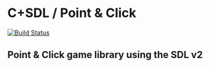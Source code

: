 # C+SDL / Point & Click

[![Build Status](https://travis-ci.org/Moonstroke/C-SDL-Point-Click.svg?branch=master)](https://travis-ci.org/Moonstroke/C-SDL-Point-Click)


## Point & Click game library using the SDL v2
